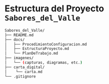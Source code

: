 # Estructura del Proyecto `Sabores_del_Valle`

```bash
Sabores_del_Valle/
├── README.md
├── docs/
│   ├── ProcedimientoConfiguracion.md
│   ├── EstructuraProyecto.md
│   └── PlanDeTrabajo.md
├── imagenes/
│   └── (capturas, diagramas, etc.)
├── carta_digital/
│    └── carta.md
└── .gitignore